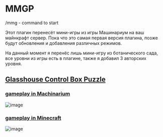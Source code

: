 # MMGP
/mmg - command to start

Этот плагин перенесёт мини-игры из игры Машинариум на ваш майнкрафт сервер.
Пока что это самая первая версия плагина, позже будут обновления и добавления различных режимов.

На данный момент я перенёс лишь мини-игру из ботанического сада, все уровни из игры есть в плагине, также я добавил 3 авторских уровня.

## [Glasshouse Control Box Puzzle](https://machinarium.fandom.com/wiki/Glasshouse_Control_Box_Puzzle)
### [gameplay in Machinarium](https://youtu.be/MPcC6KyuT4U)
![image](https://user-images.githubusercontent.com/90723848/234963611-31c3a9b1-de6b-4971-9b50-4cbe60635fb2.png)
### [gameplay in Minecraft](https://youtu.be/82qq16oVpa8)
![image](https://user-images.githubusercontent.com/90723848/234976123-855aa132-1806-4198-971a-7715e22a4316.png)
